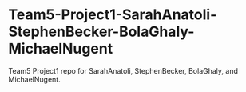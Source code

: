 # Team5-Project1-SarahAnatoli-StephenBecker-BolaGhaly-MichaelNugent
Team5 Project1 repo for SarahAnatoli, StephenBecker, BolaGhaly, and MichaelNugent.
